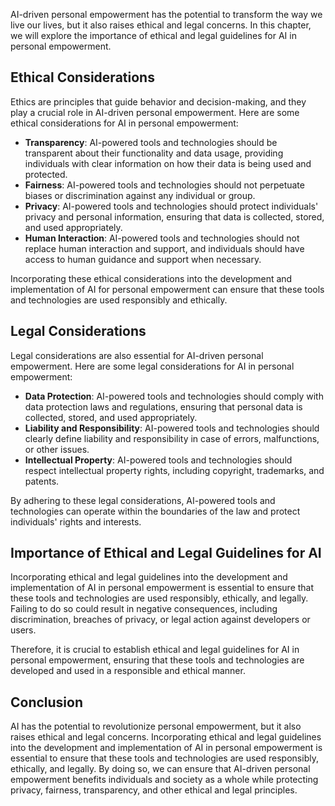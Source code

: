 
AI-driven personal empowerment has the potential to transform the way we live our lives, but it also raises ethical and legal concerns. In this chapter, we will explore the importance of ethical and legal guidelines for AI in personal empowerment.

Ethical Considerations
----------------------

Ethics are principles that guide behavior and decision-making, and they play a crucial role in AI-driven personal empowerment. Here are some ethical considerations for AI in personal empowerment:

* **Transparency**: AI-powered tools and technologies should be transparent about their functionality and data usage, providing individuals with clear information on how their data is being used and protected.
* **Fairness**: AI-powered tools and technologies should not perpetuate biases or discrimination against any individual or group.
* **Privacy**: AI-powered tools and technologies should protect individuals' privacy and personal information, ensuring that data is collected, stored, and used appropriately.
* **Human Interaction**: AI-powered tools and technologies should not replace human interaction and support, and individuals should have access to human guidance and support when necessary.

Incorporating these ethical considerations into the development and implementation of AI for personal empowerment can ensure that these tools and technologies are used responsibly and ethically.

Legal Considerations
--------------------

Legal considerations are also essential for AI-driven personal empowerment. Here are some legal considerations for AI in personal empowerment:

* **Data Protection**: AI-powered tools and technologies should comply with data protection laws and regulations, ensuring that personal data is collected, stored, and used appropriately.
* **Liability and Responsibility**: AI-powered tools and technologies should clearly define liability and responsibility in case of errors, malfunctions, or other issues.
* **Intellectual Property**: AI-powered tools and technologies should respect intellectual property rights, including copyright, trademarks, and patents.

By adhering to these legal considerations, AI-powered tools and technologies can operate within the boundaries of the law and protect individuals' rights and interests.

Importance of Ethical and Legal Guidelines for AI
-------------------------------------------------

Incorporating ethical and legal guidelines into the development and implementation of AI in personal empowerment is essential to ensure that these tools and technologies are used responsibly, ethically, and legally. Failing to do so could result in negative consequences, including discrimination, breaches of privacy, or legal action against developers or users.

Therefore, it is crucial to establish ethical and legal guidelines for AI in personal empowerment, ensuring that these tools and technologies are developed and used in a responsible and ethical manner.

Conclusion
----------

AI has the potential to revolutionize personal empowerment, but it also raises ethical and legal concerns. Incorporating ethical and legal guidelines into the development and implementation of AI in personal empowerment is essential to ensure that these tools and technologies are used responsibly, ethically, and legally. By doing so, we can ensure that AI-driven personal empowerment benefits individuals and society as a whole while protecting privacy, fairness, transparency, and other ethical and legal principles.

